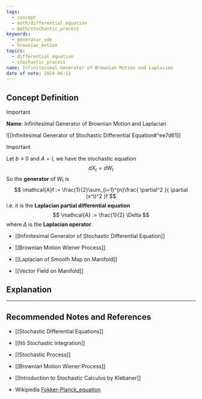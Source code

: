 ```yaml
---
tags:
  - concept
  - math/differential_equation
  - math/stochastic_process
keywords:
  - generator_sde
  - brownian_motion
topics:
  - differential_equation
  - stochastic_process
name: Infinitesimal Generator of Brownian Motion and Laplacian
date of note: 2024-06-11
---
```


## Concept Definition

>[!important]
>**Name**: Infinitesimal Generator of Brownian Motion and Laplacian

![[Infinitesimal Generator of Stochastic Differential Equation#^ee7d61]]


>[!important]
>Let $b \equiv 0$ and $A = I$, we have the stochastic equation
>$$
>dX_{t} = dW_{t}
>$$
>So the **generator** of $W_t$ is
>$$
>\mathcal{A}f := \frac{1}{2}\sum_{i=1}^{n}\frac{ \partial^2 }{ \partial (x^i)^2 }f 
>$$ 
>i.e. it is the **Laplacian partial differential equation** 
>$$
>\mathcal{A} := \frac{1}{2} \Delta
>$$
>where $\Delta$ is the **Laplacian operator**.

- [[Infinitesimal Generator of Stochastic Differential Equation]]
- [[Brownian Motion Wiener Process]]

- [[Laplacian of Smooth Map on Manifold]]
- [[Vector Field on Manifold]]





## Explanation





-----------
##  Recommended Notes and References


- [[Stochastic Differential Equations]]

- [[Itô Stochastic Integration]]
- [[Stochastic Process]]
- [[Brownian Motion Wiener Process]]


- [[Introduction to Stochastic Calculus by Klebaner]]
- Wikipedia [Fokker-Planck_equation](https://en.wikipedia.org/wiki/Fokker%E2%80%93Planck_equation)
